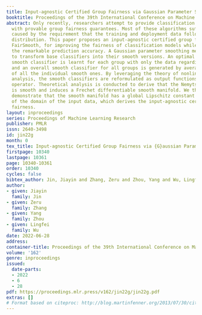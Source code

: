 ```yaml
---
title: Input-agnostic Certified Group Fairness via Gaussian Parameter Smoothing
booktitle: Proceedings of the 39th International Conference on Machine Learning
abstract: Only recently, researchers attempt to provide classification algorithms
  with provable group fairness guarantees. Most of these algorithms suffer from harassment
  caused by the requirement that the training and deployment data follow the same
  distribution. This paper proposes an input-agnostic certified group fairness algorithm,
  FairSmooth, for improving the fairness of classification models while maintaining
  the remarkable prediction accuracy. A Gaussian parameter smoothing method is developed
  to transform base classifiers into their smooth versions. An optimal individual
  smooth classifier is learnt for each group with only the data regarding the group
  and an overall smooth classifier for all groups is generated by averaging the parameters
  of all the individual smooth ones. By leveraging the theory of nonlinear functional
  analysis, the smooth classifiers are reformulated as output functions of a Nemytskii
  operator. Theoretical analysis is conducted to derive that the Nemytskii operator
  is smooth and induces a Frechet differentiable smooth manifold. We theoretically
  demonstrate that the smooth manifold has a global Lipschitz constant that is independent
  of the domain of the input data, which derives the input-agnostic certified group
  fairness.
layout: inproceedings
series: Proceedings of Machine Learning Research
publisher: PMLR
issn: 2640-3498
id: jin22g
month: 0
tex_title: Input-agnostic Certified Group Fairness via {G}aussian Parameter Smoothing
firstpage: 10340
lastpage: 10361
page: 10340-10361
order: 10340
cycles: false
bibtex_author: Jin, Jiayin and Zhang, Zeru and Zhou, Yang and Wu, Lingfei
author:
- given: Jiayin
  family: Jin
- given: Zeru
  family: Zhang
- given: Yang
  family: Zhou
- given: Lingfei
  family: Wu
date: 2022-06-28
address:
container-title: Proceedings of the 39th International Conference on Machine Learning
volume: '162'
genre: inproceedings
issued:
  date-parts:
  - 2022
  - 6
  - 28
pdf: https://proceedings.mlr.press/v162/jin22g/jin22g.pdf
extras: []
# Format based on citeproc: http://blog.martinfenner.org/2013/07/30/citeproc-yaml-for-bibliographies/
---
```

